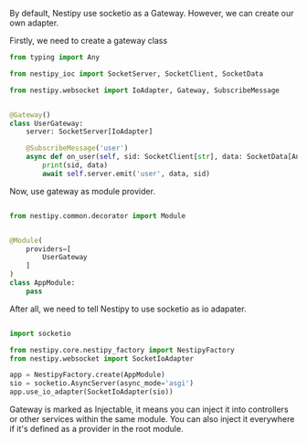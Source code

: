 By default, Nestipy use socketio as a Gateway. However, we can create our own adapter.

Firstly, we need to create a gateway class

```python
from typing import Any

from nestipy_ioc import SocketServer, SocketClient, SocketData

from nestipy.websocket import IoAdapter, Gateway, SubscribeMessage


@Gateway()
class UserGateway:
    server: SocketServer[IoAdapter]

    @SubscribeMessage('user')
    async def on_user(self, sid: SocketClient[str], data: SocketData[Any]):
        print(sid, data)
        await self.server.emit('user', data, sid)
```

Now, use gateway as module provider.

```python

from nestipy.common.decorator import Module


@Module(
    providers=[
        UserGateway
    ]
)
class AppModule:
    pass
```

After all, we need to tell Nestipy to use socketio as io adapater.

```python

import socketio

from nestipy.core.nestipy_factory import NestipyFactory
from nestipy.websocket import SocketIoAdapter

app = NestipyFactory.create(AppModule)
sio = socketio.AsyncServer(async_mode='asgi')
app.use_io_adapter(SocketIoAdapter(sio))

```

Gateway is marked as Injectable, it means you can inject it into controllers or other services within the same module.
You can also inject it everywhere if it's defined as a provider in the root module.